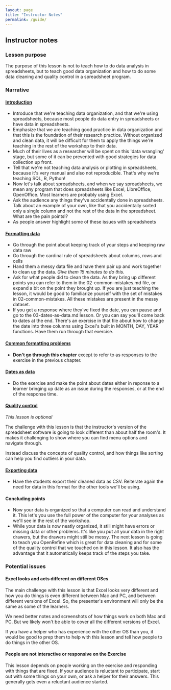 ```yaml
---
layout: page
title: "Instructor Notes"
permalink: /guide/
---
```


## Instructor notes

### Lesson purpose

The purpose of this lesson is not to teach how to do data analysis in spreadsheets, 
but to teach good data organization and how to do some data cleaning and 
quality control in a spreadsheet program.

### Narrative

#### [Introduction](/00-intro/)

* Introduce that we're teaching data organization, and that we're using
spreadsheets, because most people do data entry in spreadsheets or 
have data in spreadsheets.
* Emphasize that we are teaching good practice in data organization and that
this is the foundation of their research practice. Without organized and clean
data, it will be difficult for them to apply the things we're teaching in the
rest of the workshop to their data.
* Much of their lives as a researcher will be spent on this 'data wrangling' stage, but
some of it can be prevented with good strategies for data collection up front.
* Tell that we're not teaching data analysis or plotting in spreadsheets, because it's
very manual and also not reproducible. That's why we're teaching SQL, R, Python!
* Now let's talk about spreadsheets, and when we say spreadsheets, we mean any program that
does spreadsheets like Excel, LibreOffice, OpenOffice. Most learners are probably using Excel.
* Ask the audience any things they've accidentally done in spreadsheets. Talk about an example of your own, like that you accidentally sorted only a single column and not the rest
of the data in the spreadsheet. What are the pain points!?
* As people answer highlight some of these issues with spreadsheets

#### [Formatting data](/01-format-data/)

* Go through the point about keeping track of your steps and keeping raw data raw
* Go through the cardinal rule of spreadsheets about columns, rows and cells
* Hand them a messy data file and have them pair up and work together to clean up the data.
*Give them 15 minutes to do this.*
* Ask for what people did to clean the data. As they bring up different points you can
refer to them in the 02-common-mistakes.md file, or expand a bit on the point they brought up.
If you are just teaching the lesson, it would be good to familiarize yourself with 
the set of mistakes in 02-common-mistakes. All these mistakes are present in the messy
dataset.
* If you get a response where they've fixed the date, you can pause and go to the
03-dates-as-data.md lesson. Or you can say you'll come back to dates at the end. 
There's an exercise in that file about how to change the
date into three columns using Excel's built in MONTH, DAY, YEAR functions. Have them
run through that exercise. 

#### [Common formatting problems](/02-common-mistakes/)

* **Don't go through this chapter** except to refer to as responses to the exercise in
the previous chapter.

#### [Dates as data](/03-dates-as-data/)

* Do the exercise and make the point about dates either in reponse to a learner bringing
up date as an issue during the responses, or at the end of the response time.

#### [Quality control](/04-quality-control/)
*This lesson is optional*

The challenge with this lesson is that the instructor's version of the spreadsheet software is going to look different than about half the room's. It makes
it challenging to show where you can find menu options and navigate through.

Instead discuss the concepts of quality control, and how things like sorting can help you find outliers in your data.

#### [Exporting data](/05-exporting-data/)

* Have the students export their cleaned data as CSV. Reiterate again the need for
data in this format for the other tools we'll be using.


#### Concluding points

* Now your data is organized so that a computer can read and understand it. This
let's you use the full power of the computer for your analyses as we'll see in the
rest of the workshop. 
* While your data is now neatly organized, it still might have errors or missing data
or other problems. It's like you put all your data in the right drawers, but the
drawers might still be messy. The next lesson is going to teach you OpenRefine which 
is great for data cleaning and for some of the quality control that we touched on 
in this lesson. It also has the advantage that it automatically keeps track of the
steps you take. 

### Potential issues

#### Excel looks and acts different on different OSes

The main challenge with this lesson is that Excel looks very different and how you
do things is even different between Mac and PC, and between different versions of
Excel. So, the presenter's environment will only be the same as some of the learners. 

We need better notes and screenshots of how things work on both Mac and PC. But we
likely won't be able to cover all the different versions of Excel. 

If you have a helper who has experience with the other OS than you, it would be good
to prep them to help with this lesson and tell how people to do things in the other OS.

#### People are not interactive or responsive on the Exercise

This lesson depends on people working on the exercise and responding with things
that are fixed. If your audience is reluctant to participate, start out with
some things on your own, or ask a helper for their answers. This generally gets
even a reluctant audience started. 

